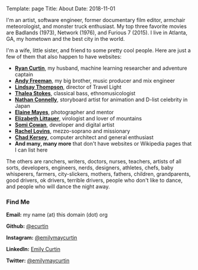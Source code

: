 Template: page
Title: About
Date: 2018-11-01

I'm an artist, software engineer, former documentary film editor,
armchair meteorologist, and monster truck enthusiast.
My top three favorite movies are Badlands (1973), Network (1976), and Furious 7 (2015).
I live in Atlanta, GA, my hometown and the best city in the world.

I'm a wife, little sister, and friend to some pretty cool people.
Here are just a few of them that also happen to have websites:

- **[Ryan Curtin](http://ratml.org/)**, my husband, machine learning researcher and adventure captain
- **[Andy Freeman](http://andyfreemanaudio.com/)**, my big brother, music producer and mix engineer
- **[Lindsay Thompson](http://www.suchtalltales.com/)**, director of Travel Light
- **[Thalea Stokes](http://chicago.academia.edu/ThaleaStokes)**, classical bass, ethnomusicologist
- **[Nathan Connelly](http://nconnelly.com/)**, storyboard artist for animation and D-list celebrity in Japan
- **[Elaine Mayes](https://en.wikipedia.org/wiki/Elaine_Mayes)**, photographer and mentor
- **[Elizabeth Littauer](https://www.researchgate.net/profile/Elizabeth_Littauer)**, virologist and lover of mountains
- **[Somi Cowan](http://somiyoon.com/)**, developer and digital artist
- **[Rachel Lovins](https://rachellovins.wordpress.com/)**, mezzo-soprano and missionary
- **[Chad Kersey](http://www.cdkersey.com/)**, computer architect and general enthusiast
- **And many, many more** that don't have websites or Wikipedia pages that I can list here

The others are ranchers, writers, doctors, nurses, teachers, artists of all sorts, 
developers, engineers, nerds, designers, athletes, chefs, baby whisperers, farmers, 
city-slickers, mothers, fathers, children, grandparents, good drivers, ok drivers, 
terrible drivers, people who don't like to dance, and people who will dance the night away.

<div class="divider-line"></div>

### Find Me

**Email:** my name (at) this domain (dot) org

**Github:** [@ecurtin](https://github.com/ecurtin)

**Instagram:** [@emilymaycurtin](https://www.instagram.com/emilymaycurtin)

**LinkedIn:** [Emily Curtin](https://www.linkedin.com/in/emilymaycurtin)

**Twitter:** [@emilymaycurtin](https://twitter.com/emilymaycurtin)
